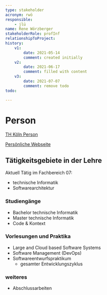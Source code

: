 ```yaml
---
type: stakeholder
acronym: rwö
responsible: 
    - jlü
name: Rene Wörzberger
stakeholderRole: profInf
relationshipToProject: 
history:
    v1:
        date: 2021-05-14
        comment: created initially
    v2:
        date: 2021-06-17
        comment: filled with content
    v3: 
        date: 2021-07-07
        comment: remove todo
todo:

---
```

# Person
[TH Köln Person](https://www.th-koeln.de/personen/rene.woerzberger/)

[Persönliche Webseite](https://rene.woerzberger.de/)


## Tätigkeitsgebiete in der Lehre
Aktuell Tätig im Fachbereich 07:
* technische Informatik
* Softwarearchitektur

### Studiengänge
* Bachelor technische Informatik
* Master technische Informatik
* Code & Kontext

### Vorlesungen und Praktika
* Large and Cloud based Software Systems
* Software Management (DevOps)
* Softwareentwurfspraktikum 
    * gesamter Entwicklungszyklus

### weiteres
* Abschlussarbeiten
